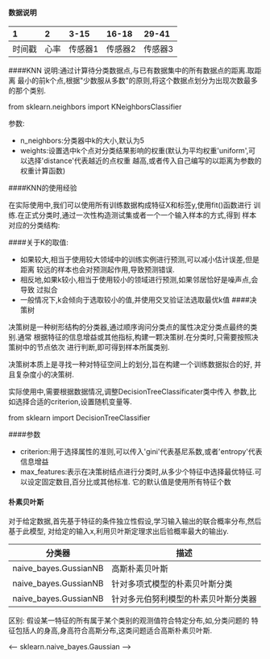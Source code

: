 #### 数据说明

| 1 | 2 | 3-15 | 16-18 | 29-41 |
| :-----| :---- | :---- | :----|:---- |
| 时间戳 | 心率 | 传感器1 | 传感器2 |传感器3|
####KNN
说明:通过计算待分类数据点,与已有数据集中的所有数据点的距离.取距离
最小的前k个点,根据"少数服从多数"的原则,将这个数据点划分为出现次数最多
的那个类别.

from sklearn.neighbors import KNeighborsClassifier

参数:

- n_neighbors:分类器中k的大小,默认为5
- weights:设置选中k个点对分类结果影响的权重(默认为平均权重'uniform',可以选择'distance'代表越近的点权重
越高,或者传入自己编写的以距离为参数的权重计算函数)

####KNN的使用经验

在实际使用中,我们可以使用所有训练数据构成特征X和标签y,使用fit()函数进行
训练.在正式分类时,通过一次性构造测试集或者一个一个输入样本的方式,得到
样本对应的分类结构:

####关于K的取值:

- 如果较大,相当于使用较大领域中的训练实例进行预测,可以减小估计误差,但是距离
较远的样本也会对预测起作用,导致预测错误.
- 相反地,如果k较小,相当于使用较小的领域进行预测,如果邻居恰好是噪声点,会导致
过拟合
- 一般情况下,k会倾向于选取较小的值,并使用交叉验证法选取最优k值
####决策树

决策树是一种树形结构的分类器,通过顺序询问分类点的属性决定分类点最终的类别.通常
根据特征的信息增益或其他指标,构建一颗决策树.在分类时,只需要按照决策树中的节点依次
进行判断,即可得到样本所属类别.

决策树本质上是寻找一种对特征空间上的划分,旨在构建一个训练数据拟合的好,
并且复杂度小的决策树.

实际使用中,需要根据数据情况,调整DecisionTreeClassificater类中传入
参数,比如选择合适的criterion,设置随机变量等.

from sklearn import DecisionTreeClassifier

####参数
- criterion:用于选择属性的准则,可以传入'gini'代表基尼系数,或者'entropy'代表信息增益
- max_features:表示在决策树结点进行分类时,从多少个特征中选择最优特征.可以设定固定数目,百分比或其他标准.
它的默认值是使用所有特征个数

#### 朴素贝叶斯

对于给定数据,首先基于特征的条件独立性假设,学习输入输出的联合概率分布,然后基于此模型,
对给定的输入x,利用贝叶斯定理求出后验概率最大的输出y.

|分类器|描述|
|----|----|
naive_bayes.GussianNB|高斯朴素贝叶斯
naive_bayes.GussianNB|针对多项式模型的朴素贝叶斯分类
naive_bayes.GussianNB|针对多元伯努利模型的朴素贝叶斯分类器

区别: 假设某一特征的所有属于某个类别的观测值符合特定分布,如,分类问题的
特征包括人的身高,身高符合高斯分布,这类问题适合高斯朴素贝叶斯.

<-- sklearn.naive_bayes.Gaussian -->